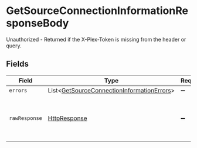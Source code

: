 # GetSourceConnectionInformationResponseBody

Unauthorized - Returned if the X-Plex-Token is missing from the header or query.


## Fields

| Field                                                                                                                         | Type                                                                                                                          | Required                                                                                                                      | Description                                                                                                                   |
| ----------------------------------------------------------------------------------------------------------------------------- | ----------------------------------------------------------------------------------------------------------------------------- | ----------------------------------------------------------------------------------------------------------------------------- | ----------------------------------------------------------------------------------------------------------------------------- |
| `errors`                                                                                                                      | List<[GetSourceConnectionInformationErrors](../../models/errors/GetSourceConnectionInformationErrors.md)>                     | :heavy_minus_sign:                                                                                                            | N/A                                                                                                                           |
| `rawResponse`                                                                                                                 | [HttpResponse<InputStream>](https://docs.oracle.com/en/java/javase/11/docs/api/java.net.http/java/net/http/HttpResponse.html) | :heavy_minus_sign:                                                                                                            | Raw HTTP response; suitable for custom response parsing                                                                       |